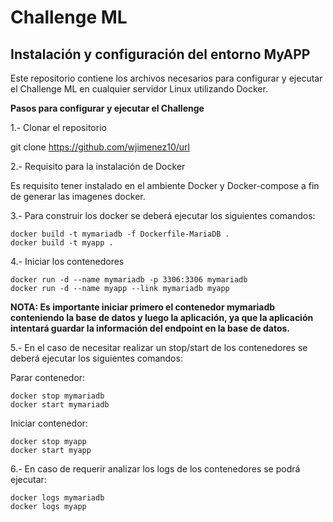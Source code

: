 # Challenge ML

   ## **Instalación y configuración del entorno MyAPP** ##

Este repositorio contiene los archivos necesarios para configurar y ejecutar el Challenge ML en cualquier servidor Linux utilizando Docker.

**Pasos para configurar y ejecutar el Challenge**

1.- Clonar el repositorio

git clone https://github.com/wjimenez10/url

2.- Requisito para la instalación de Docker

Es requisito tener instalado en el ambiente Docker y Docker-compose a fin de generar las imagenes docker.

3.- Para construir los docker se deberá ejecutar los siguientes comandos:
   
    docker build -t mymariadb -f Dockerfile-MariaDB .
    docker build -t myapp .

4.- Iniciar los contenedores

    docker run -d --name mymariadb -p 3306:3306 mymariadb
    docker run -d --name myapp --link mymariadb myapp

**NOTA: Es importante iniciar primero el contenedor mymariadb conteniendo la base de datos y luego la aplicación, ya que la aplicación intentará guardar la información del endpoint en la base de datos.**

5.- En el caso de necesitar realizar un stop/start de los contenedores se deberá ejecutar los siguientes comandos:

Parar contenedor:

    docker stop mymariadb 
    docker start mymariadb

Iniciar contenedor:

    docker stop myapp
    docker start myapp

6.- En caso de requerir analizar los logs de los contenedores se podrá ejecutar:

    docker logs mymariadb
    docker logs myapp

